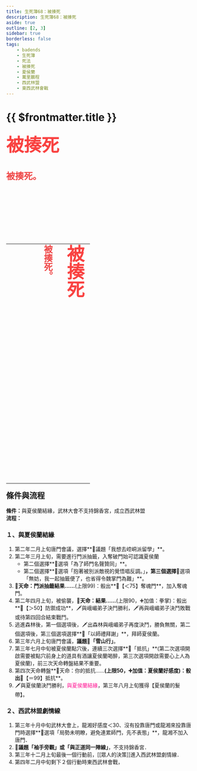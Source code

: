 ```yaml
---
title: 生死簿68：被揍死
description: 生死簿68：被揍死
aside: true
outline: [2, 3]
sidebar: true
borderless: false
tags:
    - badends
    - 生死簿
    - 死法
    - 被揍死
    - 夏侯蘭
    - 萬里鵬程
    - 西武林盟
    - 東西武林會戰
---
```


# {{ $frontmatter.title }}



<font size="7" color="#f94241"><strong>被揍死</strong></font><br>
<br>
<br>
<font size="5" color="#ef4747">
<strong>
被揍死。<br>
<br>
<br>
<br>
</strong>
</font>
<br>
<br>
<br>
<table align=left vertical-align=top>
    <tr>
        <td style="height:650px; vertical-align: top;">
          <span style="writing-mode: tb-rl; webkit-writing-mode: vertical-rl; writing-mode: vertical-rl;">
            <font size="7" color="#f94241"><strong>被揍死</strong></font>
            <br>
            <br>
            <font size="5" color="#ef4747">
            <strong>
            被揍死。<br>
            <br>
            <br>
            <br>
            </strong>
            </font>
          </span>
        </td>
    </tr>
</table>

## 條件與流程

<b>條件：</b>與<Girl5Icon>夏侯蘭</Girl5Icon>結緣，武林大會不支持錦香宮，成立西武林盟<br>
<b>流程：</b><br>

### １、與夏侯蘭結緣
1. 第二年二月上旬唐門會議，選擇**📜議題「我想去崆峒派留學」**。
2. 第二年三月上旬，需要進行門派抽籤，入奪破門始可認識<Girl5Icon>夏侯蘭</Girl5Icon>
   + 第二個選擇**📖選項「為了師門名聲贊同」**。
   + 第二個選擇**📖選項「抱著被別派敵視的覺悟唱反調。」**，第三個選擇**📖選項「無妨，我一起抽籤便了，也省得令魏掌門為難」**。
3. **🎲天命：門派抽籤結果......**(上限99)：骰出**🧾【＜75】奪魂門**，加入奪魂門。
4. 第二年四月上旬，被偷襲，**🎲天命：結果......**(上限90，➕加值：拳掌)：骰出**🧾【＞50】防禦成功**，🗡️與峨嵋弟子決鬥勝利，🗡️再與峨嵋弟子決鬥敗戰或待第四回合結束戰鬥。
5. 逃進森林後，第一個選項後，🗡️出森林與峨嵋弟子再度決鬥，勝負無關，第二個選項後，第三個選項選擇**📖「以師禮拜謝」**，拜師<Girl5Icon>夏侯蘭</Girl5Icon>。
6. 第三年六月上旬唐門會議，**議題📜「雪山行」**。
7. 第三年七月中旬被<Girl5Icon>夏侯蘭</Girl5Icon>點穴後，連續三次選擇**📖「抵抗」**(第二次選項開啟需要被點穴前身上的道具有酒讓<Girl5Icon>夏侯蘭</Girl5Icon>喝醉，第三次選項開啟需要心上人為<Girl5Icon>夏侯蘭</Girl5Icon>)，前三次天命轉盤結果不重要。
8. 第四次天命轉盤**🎲天命：你的抵抗......**(上限50，➕加值：<Girl5Icon>夏侯蘭</Girl5Icon>好感度)：骰出**🧾【＝99】抵抗**。
9. 🗡️與<Girl5Icon>夏侯蘭</Girl5Icon>決鬥勝利，<span style='color: #FF1493;'>與<Girl5Icon>夏侯蘭</Girl5Icon>結緣</span>，第三年八月上旬獲得【夏侯蘭的髮帶】。

### ２、西武林盟劇情線
1. 第三年十月中旬武林大會上，<Girl8Icon>龍湘</Girl8Icon>好感度＜30、沒有投靠唐門或<Girl8Icon>龍湘</Girl8Icon>來投靠唐門時選擇**📖選項「局勢未明瞭，避免連累師門，先不表態」**，<Girl8Icon>龍湘</Girl8Icon>不加入唐門．
2. **📜議題「袖手旁觀」**或**「與正道同一陣線」**，不支持錦香宮．
3. 第三年十二月上旬最後一個行動前，[[眾人的決策]]進入西武林盟劇情線．
4. 第四年二月中旬剩下２個行動時東西武林會戰，
